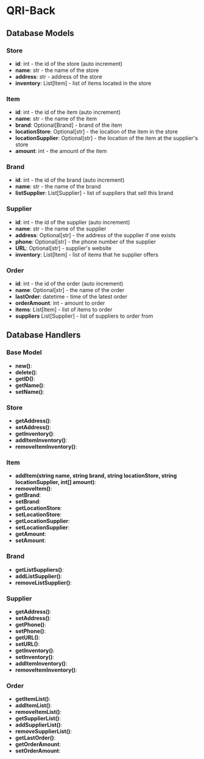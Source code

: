 # QRI-Back

## Database Models

### Store

- **id**: int - the id of the store (auto increment)
- **name**: str - the name of the store
- **address**: str - address of the store
- **inventory**: List[Item] - list of items located in the store

### Item

- **id**: int - the id of the item (auto increment)
- **name**: str - the name of the item
- **brand**: Optional[Brand] - brand of the item
- **locationStore**: Optional[str] - the location of the item in the store
- **locationSupplier**: Optional[str] - the location of the item at the supplier's store
- **amount**: int - the amount of the item

### Brand

- **id**: int - the id of the brand (auto increment)
- **name**: str - the name of the brand
- **listSupplier**: List[Supplier] - list of suppliers that sell this brand

### Supplier

- **id**: int - the id of the supplier (auto increment)
- **name**: str - the name of the supplier
- **address**: Optional[str] - the address of the supplier if one exists
- **phone**: Optional[str] - the phone number of the supplier
- **URL**: Optional[str] - supplier's website
- **inventory**: List[Item] - list of items that he supplier offers

### Order

- **id**: int - the id of the order (auto increment)
- **name**: Optional[str] - the name of the order
- **lastOrder**: datetime - time of the latest order
- **orderAmount**: int - amount to order
- **items**: List[Item] - list of items to order
- **suppliers** List[Supplier] - list of suppliers to order from

## Database Handlers

### Base Model

- **new()**:
- **delete()**:
- **getID()**:
- **getName()**:
- **setName()**:

### Store

- **getAddress()**:
- **setAddress()**:
- **getInventory()**:
- **addItemInventory()**:
- **removeItemInventory()**:

### Item

- **addItem(string name, string brand, string locationStore, string locationSupplier, int[] amount)**: 
- **removeItem()**: 
- **getBrand**:
- **setBrand**:
- **getLocationStore**:
- **setLocationStore**:
- **getLocationSupplier**:
- **setLocationSupplier**:
- **getAmount**:
- **setAmount**:

### Brand

- **getListSuppliers()**:
- **addListSupplier()**:
- **removeListSupplier()**:

### Supplier

- **getAddress()**:
- **setAddress()**:
- **getPhone()**:
- **setPhone()**:
- **getURL()**:
- **setURL()**:
- **getInventory()**:
- **setInventory()**:
- **addItemInventory()**:
- **removeItemInventory()**:

### Order

- **getItemList()**:
- **addItemList()**:
- **removeItemList()**:
- **getSupplierList()**:
- **addSupplierList()**:
- **removeSupplierList()**:
- **getLastOrder()**:
- **getOrderAmount**:
- **setOrderAmount**: